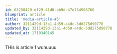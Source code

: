 ```yaml
---
id: 63250420-ef29-41d0-ab9d-47e754906760
blueprint: article
title: 'media-article-#5'
author: 3211429d-13a1-4d59-a4dc-5dd275d90778
updated_by: 3211429d-13a1-4d59-a4dc-5dd275d90778
updated_at: 1710340145
---
```

THis is article 1 wuhuuuu